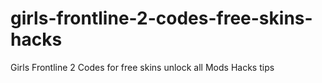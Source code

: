 # girls-frontline-2-codes-free-skins-hacks
Girls Frontline 2 Codes for free skins unlock all Mods Hacks tips
